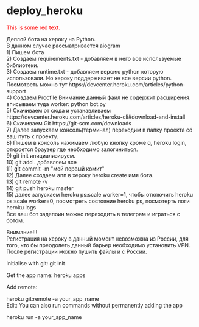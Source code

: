 # deploy_heroku
<p style='color:red'>This is some red text.</p>
Деплой бота на хероку на Python.<br>
В данном случае рассматривается aiogram<br>
1) Пишем бота <br>
2) Создаем requirements.txt - добавляем в него все используемые библиотеки.<br>
3) Создаем runtime.txt - добавляем версию python которую использовали. Но хероку поддерживает не все версии python. Посмотреть можно тут https://devcenter.heroku.com/articles/python-support <br>
4) Создаем Procfile Внимание данный фаил не содержит расширения. вписываем туда worker: python bot.py<br>
5) Скачиваем от сюда и устанавливаем  https://devcenter.heroku.com/articles/heroku-cli#download-and-install<br>
6) Скачиваем Git https://git-scm.com/downloads<br>
7) Далее запускаем консоль(терминал) переходим в папку проекта cd ваш путь к проекту.<br>
8) Пишем в консоль нажимаем любую кнопку кроме q, heroku login, откроется браузер где необходимо залогиниться.<br>
9) git init инициализируем.<br> 
10) git add . добавляем все<br> 
11) git commit -m "мой первый комит"<br>
12) Далее создаем апп в хероку heroku create имя бота.<br>
13) git remote -v <br>
14) git push heroku master<br> 
15) далее запускаем heroku ps:scale worker=1, чтобы отключить heroku ps:scale worker=0, посмотреть состояние heroku ps, посмотерть логи heroku logs<br>
Все ваш бот задепоин можно переходить в телеграм и играться с ботом.<br>

Внимание!!!<br>
Регистрация на хероку в данный момент невозможна из России, для того, что бы преодолеть данный барьер необходимо установить VPN.<br> 
После регистрации можно пушить файлы и с России. <br>





Initialise with git: git init<br>

Get the app name: heroku apps<br>

Add remote:<br>

heroku git:remote -a your_app_name<br>
Edit: You can also run commands without permanently adding the app<br>

heroku run -a your_app_name
